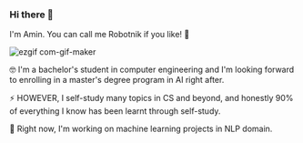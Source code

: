 ### Hi there 👋
I'm Amin. You can call me Robotnik if you like! 🤖

![ezgif com-gif-maker](https://user-images.githubusercontent.com/82298647/178125598-37b040fc-f0c9-45f5-969e-27257508110c.gif)

🤓 I'm a bachelor's student in computer engineering and I'm looking forward to enrolling in a master's degree program in AI right after.

⚡ HOWEVER, I self-study many topics in CS and beyond, and honestly 90% of everything I know has been learnt through self-study.

🔮 Right now, I'm working on machine learning projects in NLP domain.



<!--
**Amin-2001/Amin-2001** is a ✨ _special_ ✨ repository because its `README.md` (this file) appears on your GitHub profile.
Here are some ideas to get you started:

- 🔭 I’m currently working on ...
- 🌱 I’m currently learning ...
- 👯 I’m looking to collaborate on ...
- 🤔 I’m looking for help with ...
- 💬 Ask me about ...
- 📫 How to reach me: ...
- 😄 Pronouns: ...
- ⚡ Fun fact: ...
-->
